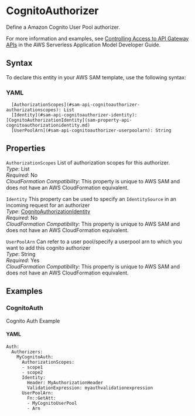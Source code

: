 # CognitoAuthorizer<a name="sam-property-api-cognitoauthorizer"></a>

Define a Amazon Cognito User Pool authorizer\.

For more information and examples, see [Controlling Access to API Gateway APIs](serverless-controlling-access-to-apis.md) in the AWS Serverless Application Model Developer Guide\.

## Syntax<a name="sam-property-api-cognitoauthorizer-syntax"></a>

To declare this entity in your AWS SAM template, use the following syntax:

### YAML<a name="sam-property-api-cognitoauthorizer-syntax.yaml"></a>

```
  [AuthorizationScopes](#sam-api-cognitoauthorizer-authorizationscopes): List
  [Identity](#sam-api-cognitoauthorizer-identity): [CognitoAuthorizationIdentity](sam-property-api-cognitoauthorizationidentity.md)
  [UserPoolArn](#sam-api-cognitoauthorizer-userpoolarn): String
```

## Properties<a name="sam-property-api-cognitoauthorizer-properties"></a>

 `AuthorizationScopes`   <a name="sam-api-cognitoauthorizer-authorizationscopes"></a>
List of authorization scopes for this authorizer\.  
*Type*: List  
*Required*: No  
*CloudFormation Compatibility*: This property is unique to AWS SAM and does not have an AWS CloudFormation equivalent\.

 `Identity`   <a name="sam-api-cognitoauthorizer-identity"></a>
This property can be used to specify an `IdentitySource` in an incoming request for an authorizer  
*Type*: [CognitoAuthorizationIdentity](sam-property-api-cognitoauthorizationidentity.md)  
*Required*: No  
*CloudFormation Compatibility*: This property is unique to AWS SAM and does not have an AWS CloudFormation equivalent\.

 `UserPoolArn`   <a name="sam-api-cognitoauthorizer-userpoolarn"></a>
Can refer to a user pool/specify a userpool arn to which you want to add this cognito authorizer  
*Type*: String  
*Required*: Yes  
*CloudFormation Compatibility*: This property is unique to AWS SAM and does not have an AWS CloudFormation equivalent\.

## Examples<a name="sam-property-api-cognitoauthorizer--examples"></a>

### CognitoAuth<a name="sam-property-api-cognitoauthorizer--examples--cognitoauth"></a>

Cognito Auth Example

#### YAML<a name="sam-property-api-cognitoauthorizer--examples--cognitoauth--yaml"></a>

```
Auth:
  Authorizers:
    MyCognitoAuth:
      AuthorizationScopes:
      - scope1
      - scope2
      Identity:
        Header: MyAuthorizationHeader
        ValidationExpression: myauthvalidationexpression
      UserPoolArn:
        Fn::GetAtt:
        - MyCognitoUserPool
        - Arn
```